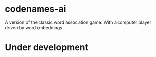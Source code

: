 # codenames-ai
A version of the classic word association game. With a computer player driven by word embeddings

# Under development
